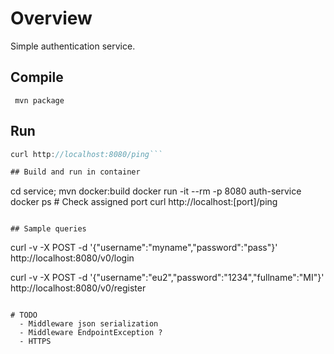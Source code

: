 # Overview

Simple authentication service.

## Compile

``` mvn package```

## Run

```java -jar service/target/auth-service-0.1-SNAPSHOT.jar
curl http://localhost:8080/ping```

## Build and run in container

```
cd service; mvn docker:build
docker run -it --rm -p 8080 auth-service
docker ps # Check assigned port
curl http://localhost:[port]/ping
```

## Sample queries
```
curl -v -X POST -d '{"username":"myname","password":"pass"}' http://localhost:8080/v0/login

curl -v -X POST -d '{"username":"eu2","password":"1234","fullname":"MI"}' http://localhost:8080/v0/register

```

# TODO
  - Middleware json serialization
  - Middleware EndpointException ?
  - HTTPS

